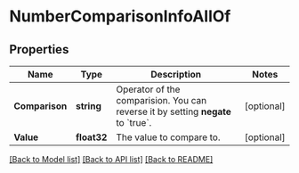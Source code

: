 # NumberComparisonInfoAllOf

## Properties

Name | Type | Description | Notes
------------ | ------------- | ------------- | -------------
**Comparison** | **string** | Operator of the comparision. You can reverse it by setting **negate** to &#x60;true&#x60;. | [optional] 
**Value** | **float32** | The value to compare to. | [optional] 

[[Back to Model list]](../README.md#documentation-for-models) [[Back to API list]](../README.md#documentation-for-api-endpoints) [[Back to README]](../README.md)


